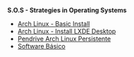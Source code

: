 **S.O.S - Strategies in Operating Systems**
- [Arch Linux - Basic Install](https://github.com/regis-amaral/S.O.S./wiki/Arch-Linux---Basic-Install)
- [Arch Linux - Install LXDE Desktop](https://github.com/regis-amaral/S.O.S./wiki/Arch-Linux---Install-LXDE-Desktop)
- [Pendrive Arch Linux Persistente](https://github.com/regis-amaral/S.O.S./wiki/Pendrive-com-Arch-Linux-Persistente)
- [Software Básico](https://github.com/regis-amaral/S.O.S./wiki/Basic-Software)
